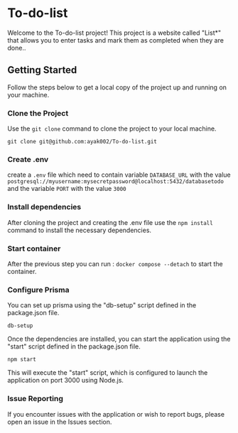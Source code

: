 # To-do-list

Welcome to the To-do-list project! This project is a website called "List*" that allows you to enter tasks and mark them as completed when they are done..

## Getting Started

Follow the steps below to get a local copy of the project up and running on your machine.

### Clone the Project

Use the `git clone` command to clone the project to your local machine.

`git clone git@github.com:ayak002/To-do-list.git`

### Create .env

create a `.env` file which need to contain variable `DATABASE_URL` with the value `postgresql://myusername:mysecretpassword@localhost:5432/databasetodo`
and the variable `PORT` with the value `3000`

### Install dependencies

After cloning the project and creating the .env file use the `npm install` command to install the necessary dependencies.

### Start container

After the previous step you can run : `docker compose --detach` to start the container.

### Configure Prisma

You can set up prisma using the "db-setup" script defined in the package.json file.

`db-setup`

Once the dependencies are installed, you can start the application using the "start" script defined in the package.json file.

`npm start`

This will execute the "start" script, which is configured to launch the application on port 3000 using Node.js.

### Issue Reporting

If you encounter issues with the application or wish to report bugs, please open an issue in the Issues section.


